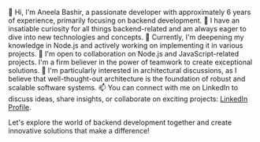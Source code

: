 👋 Hi, I'm Aneela Bashir, a passionate developer with approximately 6 years of experience, primarily focusing on backend development.
👀 I have an insatiable curiosity for all things backend-related and am always eager to dive into new technologies and concepts.
🌱 Currently, I'm deepening my knowledge in Node.js and actively working on implementing it in various projects.
💞️ I'm open to collaboration on Node.js and JavaScript-related projects. I'm a firm believer in the power of teamwork to create exceptional solutions.
💞️ I'm particularly interested in architectural discussions, as I believe that well-thought-out architecture is the foundation of robust and scalable software systems.
📫 You can connect with me on LinkedIn to discuss ideas, share insights, or collaborate on exciting projects: [LinkedIn Profile](https://www.linkedin.com/in/aneela-bashir-428648a2/).

Let's explore the world of backend development together and create innovative solutions that make a difference!

<!---
aneelabashir/aneelabashir is a ✨ special ✨ repository because its `README.md` (this file) appears on your GitHub profile.
You can click the Preview link to take a look at your changes.
--->

